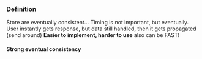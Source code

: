 ### Definition
Store are eventually consistent... Timing is not important, but eventually. 
User instantly gets response, but data still handled, then it gets propagated (send around)
**Easier to implement, harder to use** also can be FAST!
#### Strong eventual consistency